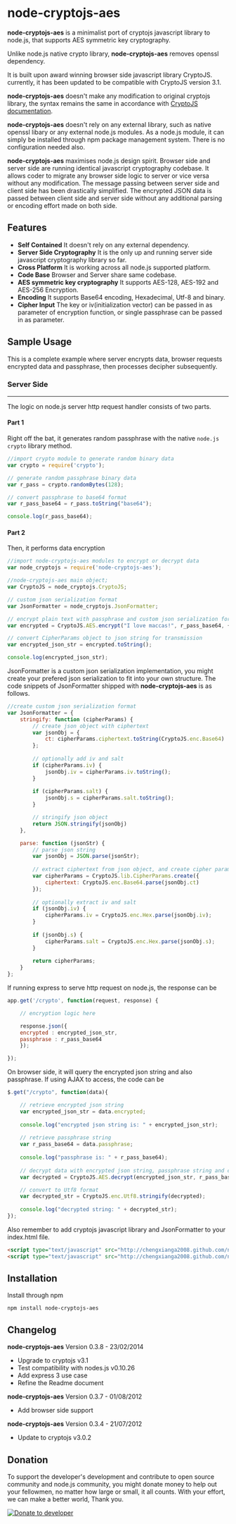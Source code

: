 node-cryptojs-aes
=================

**node-cryptojs-aes** is a minimalist port of cryptojs javascript library to node.js, that supports AES symmetric key cryptography.

Unlike node.js native crypto library, **node-cryptojs-aes** removes openssl dependency.

It is built upon award winning browser side javascript library CryptoJS. currently, it has been updated to be compatible with CryptoJS version 3.1. 

**node-cryptojs-aes** doesn't make any modification to original cryptojs library, the syntax remains the same in accordance with [CryptoJS documentation](http://code.google.com/p/crypto-js/). 

**node-cryptojs-aes** doesn't rely on any external library, such as native openssl libary or any external node.js modules. As a node.js module, it can simply be installed through npm package management system. There is no configuration needed also.

**node-cryptojs-aes** maximises node.js design spirit. Browser side and server side are running identical javascript cryptography codebase. It allows coder to migrate any browser side logic to server or vice versa without any modification. The message passing between server side and client side has been drastically simplified. The encrypted JSON data is passed between client side and server side without any additional parsing or encoding effort made on both side.

## Features

  * **Self Contained** It doesn't rely on any external dependency.
  * **Server Side Cryptography** It is the only up and running server side javascript cryptography library so far. 
  * **Cross Platform** It is working across all node.js supported platform.
  * **Code Base** Browser and Server share same codebase.
  * **AES symmetric key cryptography** It supports AES-128, AES-192 and AES-256 Encryption.
  * **Encoding** It supports Base64 encoding, Hexadecimal, Utf-8 and binary.
  * **Cipher Input** The key or iv(initialization vector) can be passed in as parameter of encryption function, or single passphrase can be passed in as parameter.

## Sample Usage

This is a complete example where server encrypts data, browser requests encrypted data and passphrase, then processes decipher subsequently.

### Server Side
---
The logic on node.js server http request handler consists of two parts.
#### Part 1
Right off the bat, it generates random passphrase with the native `node.js crypto` library method.

```javascript
//import crypto module to generate random binary data
var crypto = require('crypto');

// generate random passphrase binary data
var r_pass = crypto.randomBytes(128);

// convert passphrase to base64 format
var r_pass_base64 = r_pass.toString("base64");

console.log(r_pass_base64);
```
#### Part 2
Then, it performs data encryption

```javascript
//import node-cryptojs-aes modules to encrypt or decrypt data
var node_cryptojs = require('node-cryptojs-aes');

//node-cryptojs-aes main object;
var CryptoJS = node_cryptojs.CryptoJS;

// custom json serialization format
var JsonFormatter = node_cryptojs.JsonFormatter;

// encrypt plain text with passphrase and custom json serialization format, return CipherParams object
var encrypted = CryptoJS.AES.encrypt("I love maccas!", r_pass_base64, { format: JsonFormatter });

// convert CipherParams object to json string for transmission
var encrypted_json_str = encrypted.toString();

console.log(encrypted_json_str);
```

JsonFormatter is a custom json serialization implementation, you might create your prefered json serialization to fit into your own structure. The code snippets of JsonFormatter shipped with **node-cryptojs-aes** is as follows.

```javascript
//create custom json serialization format
var JsonFormatter = {
	stringify: function (cipherParams) {
		// create json object with ciphertext
		var jsonObj = {
			ct: cipherParams.ciphertext.toString(CryptoJS.enc.Base64)
		};
		
		// optionally add iv and salt
		if (cipherParams.iv) {
			jsonObj.iv = cipherParams.iv.toString();
		}
		
		if (cipherParams.salt) {
			jsonObj.s = cipherParams.salt.toString();
		}

		// stringify json object
		return JSON.stringify(jsonObj)
	},

	parse: function (jsonStr) {
		// parse json string
		var jsonObj = JSON.parse(jsonStr);
		
		// extract ciphertext from json object, and create cipher params object
		var cipherParams = CryptoJS.lib.CipherParams.create({
			ciphertext: CryptoJS.enc.Base64.parse(jsonObj.ct)
		});
		
		// optionally extract iv and salt
		if (jsonObj.iv) {
			cipherParams.iv = CryptoJS.enc.Hex.parse(jsonObj.iv);
		}
            
		if (jsonObj.s) {
			cipherParams.salt = CryptoJS.enc.Hex.parse(jsonObj.s);
		}
		
		return cipherParams;
	}
};
```

If running express to serve http request on node.js, the response can be

```javascript
app.get('/crypto', function(request, response) {

    // encryption logic here

    response.json({
	encrypted : encrypted_json_str,
	passphrase : r_pass_base64
    });

});
```

On browser side, it will query the encrypted json string and also passphrase. If using AJAX to access, the code can be

```javascript
$.get("/crypto", function(data){

    // retrieve encrypted json string 
    var encrypted_json_str = data.encrypted;
    		
    console.log("encrypted json string is: " + encrypted_json_str);
    		
    // retrieve passphrase string
    var r_pass_base64 = data.passphrase;
    		
    console.log("passphrase is: " + r_pass_base64);
    		
    // decrypt data with encrypted json string, passphrase string and custom JsonFormatter
    var decrypted = CryptoJS.AES.decrypt(encrypted_json_str, r_pass_base64, { format: JsonFormatter });

    // convert to Utf8 format
    var decrypted_str = CryptoJS.enc.Utf8.stringify(decrypted);
    		
    console.log("decrypted string: " + decrypted_str);
});
```

Also remember to add cryptojs javascript library and JsonFormatter to your index.html file.

```html
<script type="text/javascript" src="http://chengxianga2008.github.com/node-cryptojs-aes/client/aes.js"></script>
<script type="text/javascript" src="http://chengxianga2008.github.com/node-cryptojs-aes/client/jsonformatter.js"></script>
```


## Installation

Install through npm

```
npm install node-cryptojs-aes
```

## Changelog

**node-cryptojs-aes** Version 0.3.8 - 23/02/2014
  
  * Upgrade to cryptojs v3.1
  * Test compatibility with nodes.js v0.10.26
  * Add express 3 use case
  * Refine the Readme document

**node-cryptojs-aes** Version 0.3.7 - 01/08/2012
  
  * Add browser side support

**node-cryptojs-aes** Version 0.3.4 - 21/07/2012

  * Update to cryptojs v3.0.2

## Donation

To support the developer's development and contribute to open source community and node.js community, you might donate money to help out your fellowmen, no matter how large or small, it all counts. With your effort, we can make a better world, Thank you.

[![Donate to developer](https://www.paypalobjects.com/en_US/i/btn/btn_donateCC_LG.gif)](https://www.paypal.com/cgi-bin/webscr?cmd=_s-xclick&hosted_button_id=QPDFGUA4XRX5E)


